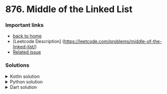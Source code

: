 # 876. Middle of the Linked List
### Important links
- [back to home](https://github.com/filipecancio/leetcode-exercises)
- [Leetcode Description] (https://leetcode.com/problems/middle-of-the-linked-list/)
- [Related issue](https://github.com/filipecancio/leetcode-exercises/issues/1)

### Solutions
<details>
  <summary>Kotlin solution </summary>
    
```kotlin
/**
 * Example:
 * var li = ListNode(5)
 * var v = li.`val`
 * Definition for singly-linked list.
 * class ListNode(var `val`: Int) {
 *     var next: ListNode? = null
 * }
 */
class Solution {
    fun middleNode(head: ListNode?): ListNode? {
        var i = head
        var j = head
        while (i?.next?.next != null){
            j = j?.next
            i = i?.next?.next
        }
        if(i?.next != null) j = j?.next
        return j
    }
}
```
    
</details>

<details>
  <summary>Python solution </summary>

```python3
# Definition for singly-linked list.
# class ListNode:
#     def __init__(self, val=0, next=None):
#         self.val = val
#         self.next = next
class Solution:
    def middleNode(self, head: Optional[ListNode]) -> Optional[ListNode]:
        if head == None or head.next == None:
            return head

        i = head
        j = head

        while i.next != None and i.next.next != None:
            j = j .next
            i = i.next.next

        if i.next != None:
            j = j.next
        return j
```

</details>

<details>
  <summary>Dart solution </summary>


```dart
/**
 * Definition for singly-linked list.
 * class ListNode {
 *   int val;
 *   ListNode? next;
 *   ListNode([this.val = 0, this.next]);
 * }
 */
class Solution {
  ListNode? middleNode(ListNode? head) {
        ListNode? i = head;
        ListNode? j = head;

        while (i?.next?.next != null) {
            j = j?.next;
            i = i?.next?.next;
        }

        if( i?.next != null) j = j?.next;

        return j;
  }
}
```

</details>
